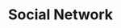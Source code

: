 ---
ee_id: '4264'
site: '1'
type: '2'
url: 2015-030-social-network
title: Social Network
year: '2015'
display_year: '2015'
medium: 'Foam pool noodle, DVD tower, Social Network DVD, X-Men: Days of Future Past
  DVD, Transformers: Age of Extinction DVD, tailored Hot Topic parachute pants'
dims: 140 cm x variable width x variable depth
pitch:
ps:
live_url:
related:
youtube:
related_code:
imgs: social-network-2015-030-detail-2-database-EK.jpg,social-network-2015-030-full-database-team-JL.jpg
subheading:
download:
add_credit:
add_credits:
commission:
layout: things-i-made
---